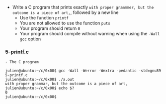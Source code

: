 - Write a C program that prints exactly ```with proper grammmer, but the outcome is a piece of art,```, followed by a new line
	- Use the function ```printf```
	- You are not allowed to use the function ```puts```
	- Your program should return ```0```
	- Your program should compile without warning when using the ```-Wall gcc``` option

### 5-printf.c
	- The C program
```
julien@ubuntu:~/c/0x00$ gcc -Wall -Werror -Wextra -pedantic -std=gnu89 5-printf.c
julien@ubuntu:~/c/0x00$ ./a.out 
with proper grammar, but the outcome is a piece of art,
julien@ubuntu:~/c/0x00$ echo $?
0
julien@ubuntu:~/c/0x00$
```
